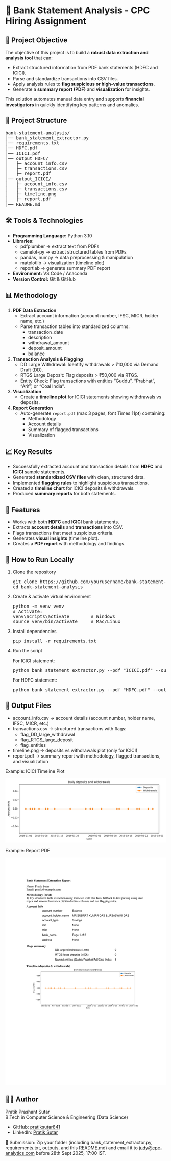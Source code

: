<!DOCTYPE html>
<html lang="en">
<head>
    <meta charset="UTF-8">
    <meta name="viewport" content="width=device-width, initial-scale=1.0">
    <title>Bank Statement Analysis - CPC Hiring Assignment</title>
</head>
<body>

<h1>🏦 Bank Statement Analysis - CPC Hiring Assignment</h1>

<h2>📌 Project Objective</h2>
<p>
The objective of this project is to build a <b>robust data extraction and analysis tool</b> that can:
</p>
<ul>
    <li>Extract structured information from PDF bank statements (HDFC and ICICI).</li>
    <li>Parse and standardize transactions into CSV files.</li>
    <li>Apply analysis rules to <b>flag suspicious or high-value transactions</b>.</li>
    <li>Generate a <b>summary report (PDF)</b> and <b>visualization</b> for insights.</li>
</ul>
<p>
This solution automates manual data entry and supports <b>financial investigators</b> in quickly identifying key patterns and anomalies.
</p>

<h2>📂 Project Structure</h2>
<pre>
bank-statement-analysis/
│── bank_statement_extractor.py
│── requirements.txt
│── HDFC.pdf
│── ICICI.pdf
│── output_HDFC/
│   ├─ account_info.csv
│   ├─ transactions.csv
│   ├─ report.pdf
│── output_ICICI/
│   ├─ account_info.csv
│   ├─ transactions.csv
│   ├─ timeline.png
│   ├─ report.pdf
│── README.md
</pre>

<h2>🛠️ Tools & Technologies</h2>
<ul>
    <li><b>Programming Language:</b> Python 3.10</li>
    <li><b>Libraries:</b>
        <ul>
            <li>pdfplumber → extract text from PDFs</li>
            <li>camelot-py → extract structured tables from PDFs</li>
            <li>pandas, numpy → data preprocessing & manipulation</li>
            <li>matplotlib → visualization (timeline plot)</li>
            <li>reportlab → generate summary PDF report</li>
        </ul>
    </li>
    <li><b>Environment:</b> VS Code / Anaconda</li>
    <li><b>Version Control:</b> Git & GitHub</li>
</ul>

<h2>📊 Methodology</h2>
<ol>
    <li><b>PDF Data Extraction</b>
        <ul>
            <li>Extract account information (account number, IFSC, MICR, holder name, etc.)</li>
            <li>Parse transaction tables into standardized columns:
                <ul>
                    <li>transaction_date</li>
                    <li>description</li>
                    <li>withdrawal_amount</li>
                    <li>deposit_amount</li>
                    <li>balance</li>
                </ul>
            </li>
        </ul>
    </li>
    <li><b>Transaction Analysis & Flagging</b>
        <ul>
            <li>DD Large Withdrawal: Identify withdrawals &gt; ₹10,000 via Demand Draft (DD).</li>
            <li>RTGS Large Deposit: Flag deposits &gt; ₹50,000 via RTGS.</li>
            <li>Entity Check: Flag transactions with entities “Guddu”, “Prabhat”, “Arif”, or “Coal India”.</li>
        </ul>
    </li>
    <li><b>Visualization</b>
        <ul>
            <li>Create a <b>timeline plot</b> for ICICI statements showing withdrawals vs deposits.</li>
        </ul>
    </li>
    <li><b>Report Generation</b>
        <ul>
            <li>Auto-generate <code>report.pdf</code> (max 3 pages, font Times 11pt) containing:
                <ul>
                    <li>Methodology</li>
                    <li>Account details</li>
                    <li>Summary of flagged transactions</li>
                    <li>Visualization</li>
                </ul>
            </li>
        </ul>
    </li>
</ol>

<h2>📈 Key Results</h2>
<ul>
    <li>Successfully extracted account and transaction details from <b>HDFC</b> and <b>ICICI</b> sample statements.</li>
    <li>Generated <b>standardized CSV files</b> with clean, structured data.</li>
    <li>Implemented <b>flagging rules</b> to highlight suspicious transactions.</li>
    <li>Created a <b>timeline chart</b> for ICICI deposits & withdrawals.</li>
    <li>Produced <b>summary reports</b> for both statements.</li>
</ul>

<h2>📌 Features</h2>
<ul>
    <li>Works with both <b>HDFC</b> and <b>ICICI</b> bank statements.</li>
    <li>Extracts <b>account details</b> and <b>transactions</b> into CSV.</li>
    <li>Flags transactions that meet suspicious criteria.</li>
    <li>Generates <b>visual insights</b> (timeline plot).</li>
    <li>Creates a <b>PDF report</b> with methodology and findings.</li>
</ul>

<h2>🚀 How to Run Locally</h2>
<ol>
    <li>Clone the repository
        <pre>git clone https://github.com/yourusername/bank-statement-analysis.git
cd bank-statement-analysis</pre>
    </li>
    <li>Create & activate virtual environment
        <pre>python -m venv venv
# Activate:
venv\Scripts\activate        # Windows
source venv/bin/activate     # Mac/Linux</pre>
    </li>
    <li>Install dependencies
        <pre>pip install -r requirements.txt</pre>
    </li>
    <li>Run the script</li>
    <p>For ICICI statement:</p>
    <pre>python bank_statement_extractor.py --pdf "ICICI.pdf" --outdir output_ICICI --name "Pratik Sutar" --email "pratik@example.com"</pre>
    <p>For HDFC statement:</p>
    <pre>python bank_statement_extractor.py --pdf "HDFC.pdf" --outdir output_HDFC --name "Pratik Sutar" --email "pratik@example.com"</pre>
</ol>

<h2>📂 Output Files</h2>
<ul>
    <li>account_info.csv → account details (account number, holder name, IFSC, MICR, etc.)</li>
    <li>transactions.csv → structured transactions with flags:
        <ul>
            <li>flag_DD_large_withdrawal</li>
            <li>flag_RTGS_large_deposit</li>
            <li>flag_entities</li>
        </ul>
    </li>
    <li>timeline.png → deposits vs withdrawals plot (only for ICICI)</li>
    <li>report.pdf → summary report with methodology, flagged transactions, and visualization</li>
</ul>

<p>Example: ICICI Timeline Plot</p>
<img src="output_ICICI/timeline.png" alt="ICICI Bank Timeline Plot">

<p>Example: Report PDF</p>
<img src="https://github.com/pratiksutar841/CPC-ANALYTICS---Assignment-/blob/b80847e8920af75986efdc1c492eca1274f9c3b4/output_ICICI/report.pdf" alt="Sample Report PDF">

<h2>🙋‍♂️ Author</h2>
<p>
Pratik Prashant Sutar<br>
B.Tech in Computer Science & Engineering (Data Science)
</p>
<ul>
    <li>GitHub: <a href="https://github.com/pratiksutar841">pratiksutar841</a></li>
    <li>LinkedIn: <a href="https://www.linkedin.com/in/pratik-sutar">Pratik Sutar</a></li>
</ul>
<p>📧 Submission: Zip your folder (including bank_statement_extractor.py, requirements.txt, outputs, and this README.md) and email it to <a href="mailto:judy@cpc-analytics.com">judy@cpc-analytics.com</a> before 28th Sept 2025, 17:00 IST.</p>

</body>
</html>
